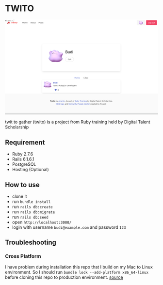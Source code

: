 # TWITO

![twito](twito.png)

twit to gather (twito) is a project from Ruby training held by Digital Talent Scholarship

## Requirement

- Ruby 2.7.6
- Rails 6.1.6.1
- PostgreSQL
- Hosting (Optional)

## How to use

- clone it
- run `bundle install`
- run `rails db:create`
- run `rails db:migrate`
- run `rails db:seed`
- open `http://localhost:3000/`
- login with username `budi@example.com` and password `123`

## Troubleshooting

### Cross Platform

I have problem during installation this repo that I build on my Mac to Linux environment. So I should run `bundle lock --add-platform x86_64-linux` before cloning this repo to production environment. [source](https://calvin.my/posts/add-platform-to-ruby-application)



